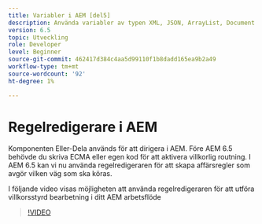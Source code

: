 ```yaml
---
title: Variabler i AEM [del5]
description: Använda variabler av typen XML, JSON, ArrayList, Document i ett AEM arbetsflöde
version: 6.5
topic: Utveckling
role: Developer
level: Beginner
source-git-commit: 462417d384c4aa5d99110f1b8dadd165ea9b2a49
workflow-type: tm+mt
source-wordcount: '92'
ht-degree: 1%

---
```



# Regelredigerare i AEM

Komponenten Eller-Dela används för att dirigera i AEM. Före AEM 6.5 behövde du skriva ECMA eller egen kod för att aktivera villkorlig routning. I AEM 6.5 kan vi nu använda regelredigeraren för att skapa affärsregler som avgör vilken väg som ska köras.

I följande video visas möjligheten att använda regelredigeraren för att utföra villkorsstyrd bearbetning i ditt AEM arbetsflöde

>[!VIDEO](https://video.tv.adobe.com/v/26362/quality=9)
